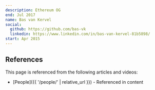 ```yaml
---
description: Ethereum OG
end: Jul 2017
name: Bas van Kervel
social:
  github: https://github.com/bas-vk
  linkedin: https://www.linkedin.com/in/bas-van-kervel-81b5898/
start: Apr 2015
---
```


## References

This page is referenced from the following articles and videos:

- [People]({{ '/people/' | relative_url }}) - Referenced in content